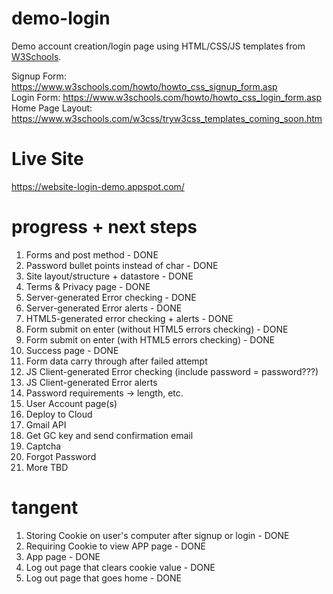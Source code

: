 # demo-login
Demo account creation/login page using HTML/CSS/JS templates from <a href="https://www.w3schools.com/howto/default.asp">W3Schools</a>.

Signup Form: https://www.w3schools.com/howto/howto_css_signup_form.asp
</br>
Login Form: https://www.w3schools.com/howto/howto_css_login_form.asp
</br>
Home Page Layout: https://www.w3schools.com/w3css/tryw3css_templates_coming_soon.htm

# Live Site
https://website-login-demo.appspot.com/

# progress + next steps
<ol>
<li>Forms and post method - DONE</li>
<li>Password bullet points instead of char - DONE</li>
<li>Site layout/structure + datastore - DONE</li>
<li>Terms & Privacy page - DONE</li>
<li>Server-generated Error checking - DONE</li>
<li>Server-generated Error alerts - DONE</li>
<li>HTML5-generated error checking + alerts - DONE</li>
<li>Form submit on enter (without HTML5 errors checking) - DONE</li>
<li>Form submit on enter (with HTML5 errors checking) - DONE</li>
<li>Success page - DONE</li>
<li>Form data carry through after failed attempt</li>
<li>JS Client-generated Error checking (include password = password???)</li>
<li>JS Client-generated Error alerts</li>
<li>Password requirements -> length, etc.</li>
<li>User Account page(s)</li>
<li>Deploy to Cloud</li>
<li>Gmail API</li>
<li>Get GC key and send confirmation email</li>
<li>Captcha</li>
<li>Forgot Password</li>
<li>More TBD</li>
</ol>

# tangent
<ol>
  <li>Storing Cookie on user's computer after signup or login - DONE</li>
  <li>Requiring Cookie to view APP page - DONE</li>
  <li>App page - DONE</li>
  <li>Log out page that clears cookie value - DONE</li>
  <li>Log out page that goes home - DONE</li>
</ol>
